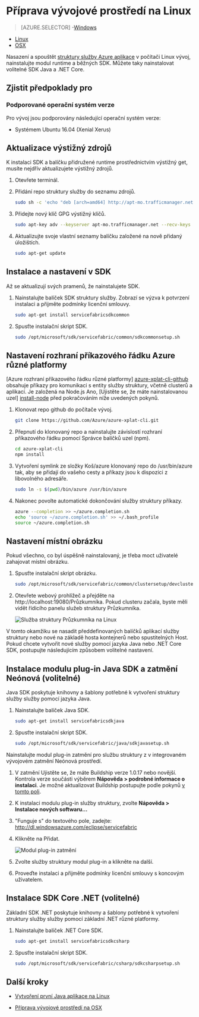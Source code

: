 <properties
   pageTitle="Nastavení prostředí vývoj na Linux | Microsoft Azure"
   description="Nainstalujte modul runtime a SDK a vytvořte clusteru místní vývoj na Linux. Po dokončení tohoto nastavení, pak budete připraveni k vytvoření aplikace."
   services="service-fabric"
   documentationCenter=".net"
   authors="seanmck"
   manager="timlt"
   editor=""/>

<tags
   ms.service="service-fabric"
   ms.devlang="dotNet"
   ms.topic="get-started-article"
   ms.tgt_pltfrm="NA"
   ms.workload="NA"
   ms.date="09/26/2016"
   ms.author="seanmck"/>

# <a name="prepare-your-development-environment-on-linux"></a>Příprava vývojové prostředí na Linux


> [AZURE.SELECTOR]
-[Windows](service-fabric-get-started.md)
- [Linux](service-fabric-get-started-linux.md)
- [OSX](service-fabric-get-started-mac.md)

 Nasazení a spouštět [struktury služby Azure aplikace](service-fabric-application-model.md) v počítači Linux vývoj, nainstalujte modul runtime a běžných SDK. Můžete taky nainstalovat volitelné SDK Java a .NET Core.

## <a name="prerequisites"></a>Zjistit předpoklady pro
### <a name="supported-operating-system-versions"></a>Podporované operační systém verze
Pro vývoj jsou podporovány následující operační systém verze:

- Systémem Ubuntu 16.04 (Xenial Xerus)

## <a name="update-your-apt-sources"></a>Aktualizace výstižný zdrojů

K instalaci SDK a balíčku přidružené runtime prostřednictvím výstižný get, musíte nejdřív aktualizujete výstižný zdrojů.

1. Otevřete terminál.
2. Přidání repo struktury služby do seznamu zdrojů.

    ```bash
    sudo sh -c 'echo "deb [arch=amd64] http://apt-mo.trafficmanager.net/repos/servicefabric/ trusty main" > /etc/apt/sources.list.d/servicefabric.list'
    ```

3. Přidejte nový klíč GPG výstižný klíčů.

    ```bash
    sudo apt-key adv --keyserver apt-mo.trafficmanager.net --recv-keys 417A0893
    ```

4. Aktualizujte svoje vlastní seznamy balíčku založené na nově přidaný úložištích.

    ```bash
    sudo apt-get update
    ```

## <a name="install-and-set-up-the-sdk"></a>Instalace a nastavení v SDK

Až se aktualizují svých pramenů, že nainstalujete SDK.

1. Nainstalujte balíček SDK struktury služby. Zobrazí se výzva k potvrzení instalaci a přijměte podmínky licenční smlouvy.

    ```bash
    sudo apt-get install servicefabricsdkcommon
    ```

2. Spusťte instalační skript SDK.

    ```bash
    sudo /opt/microsoft/sdk/servicefabric/common/sdkcommonsetup.sh
    ```

## <a name="set-up-the-azure-cross-platform-cli"></a>Nastavení rozhraní příkazového řádku Azure různé platformy

[Azure rozhraní příkazového řádku různé platformy] [ azure-xplat-cli-github] obsahuje příkazy pro komunikaci s entity služby struktury, včetně clusterů a aplikací. Je založená na Node.js Ano, [Ujistěte se, že máte nainstalovanou uzel] [ install-node] před pokračováním níže uvedených pokynů.

1. Klonovat repo github do počítače vývoj.

    ```bash
    git clone https://github.com/Azure/azure-xplat-cli.git
    ```

2. Přepnutí do klonovaný repo a nainstalujte závislostí rozhraní příkazového řádku pomocí Správce balíčků uzel (npm).

    ```bash
    cd azure-xplat-cli
    npm install
    ```

3. Vytvoření symlink ze složky Koš/azure klonovaný repo do /usr/bin/azure tak, aby se přidají do vašeho cesty a příkazy jsou k dispozici z libovolného adresáře.

    ```bash
    sudo ln -s $(pwd)/bin/azure /usr/bin/azure
    ```

4. Nakonec povolte automatické dokončování služby struktury příkazy.

    ```bash
    azure --completion >> ~/azure.completion.sh
    echo 'source ~/azure.completion.sh' >> ~/.bash_profile
    source ~/azure.completion.sh
    ```

## <a name="set-up-a-local-cluster"></a>Nastavení místní obrázku

Pokud všechno, co byl úspěšně nainstalovaný, je třeba moct uživatelé zahajovat místní obrázku.

1. Spusťte instalační skript obrázku.

    ```bash
    sudo /opt/microsoft/sdk/servicefabric/common/clustersetup/devclustersetup.sh
    ```

2. Otevřete webový prohlížeč a přejděte na http://localhost:19080/Průzkumníka. Pokud clusteru začala, byste měli vidět řídicího panelu služeb struktury Průzkumníka.

    ![Služba struktury Průzkumníka na Linux][sfx-linux]

V tomto okamžiku se nasadit předdefinovaných balíčků aplikací služby struktury nebo nové na základě hosta kontejnerů nebo spustitelných Host. Pokud chcete vytvořit nové služby pomocí jazyka Java nebo .NET Core SDK, postupujte následujícím způsobem volitelné nastavení.

## <a name="install-the-java-sdk-and-eclipse-neon-plugin-optional"></a>Instalace modulu plug-in Java SDK a zatmění Neónová (volitelné)

Java SDK poskytuje knihovny a šablony potřebné k vytvoření struktury služby služby pomocí jazyka Java.

1. Nainstalujte balíček Java SDK.

    ```bash
    sudo apt-get install servicefabricsdkjava
    ```

2. Spusťte instalační skript SDK.

    ```bash
    sudo /opt/microsoft/sdk/servicefabric/java/sdkjavasetup.sh
    ```

Nainstalujte modul plug-in zatmění pro službu struktury z v integrovaném vývojovém zatmění Neónová prostředí.

1. V zatmění Ujistěte se, že máte Buildship verze 1.0.17 nebo novější. Kontrola verze součásti výběrem **Nápověda > podrobné informace o instalaci**. Je možné aktualizovat Buildship postupujte podle pokynů [v tomto poli][buildship-update].

2. K instalaci modulu plug-in služby struktury, zvolte **Nápověda > Instalace nových softwaru...**

3. "Funguje s" do textového pole, zadejte: http://dl.windowsazure.com/eclipse/servicefabric

4. Klikněte na Přidat.

    ![Modul plug-in zatmění][sf-eclipse-plugin]

5. Zvolte služby struktury modul plug-in a klikněte na další.

6. Proveďte instalaci a přijměte podmínky licenční smlouvy s koncovým uživatelem.

## <a name="install-the-net-core-sdk-optional"></a>Instalace SDK Core .NET (volitelné)

Základní SDK .NET poskytuje knihovny a šablony potřebné k vytvoření struktury služby služby pomocí základní .NET různé platformy.

1. Nainstalujte balíček .NET Core SDK.

    ```bash
    sudo apt-get install servicefabricsdkcsharp
    ```

2. Spusťte instalační skript SDK.

    ```bash
    sudo /opt/microsoft/sdk/servicefabric/csharp/sdkcsharpsetup.sh
    ```

## <a name="next-steps"></a>Další kroky

- [Vytvoření první Java aplikace na Linux](service-fabric-create-your-first-linux-application-with-java.md)

- [Příprava vývojové prostředí na OSX](service-fabric-get-started-mac.md)


<!-- Links -->

[azure-xplat-cli-github]: https://github.com/Azure/azure-xplat-cli
[install-node]: https://nodejs.org/en/download/package-manager/#installing-node-js-via-package-manager
[buildship-update]: https://projects.eclipse.org/projects/tools.buildship

<!--Images -->

[sf-eclipse-plugin]: ./media/service-fabric-get-started-linux/service-fabric-eclipse-plugin.png
[sfx-linux]: ./media/service-fabric-get-started-linux/sfx-linux.png
